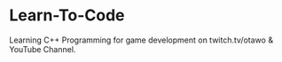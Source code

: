 # Learn-To-Code
Learning C++ Programming for game development on twitch.tv/otawo &amp; YouTube Channel.

